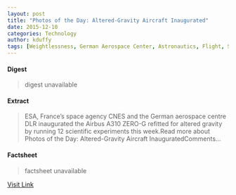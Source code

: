 ```yaml
---
layout: post
title: "Photos of the Day: Altered-Gravity Aircraft Inaugurated"
date: 2015-12-10
categories: Technology
author: kduffy
tags: [Weightlessness, German Aerospace Center, Astronautics, Flight, Spaceflight, Science, Outer space]
---
```



#### Digest
>digest unavailable

#### Extract
>ESA, France’s space agency CNES and the German aerospace centre DLR inaugurated the Airbus A310 ZERO-G refitted for altered gravity by running 12 scientific experiments this week.Read more about Photos of the Day: Altered-Gravity Aircraft InauguratedComments...

#### Factsheet
>factsheet unavailable

[Visit Link](http://www.pddnet.com/news/2015/05/photos-day-altered-gravity-aircraft-inaugurated)


